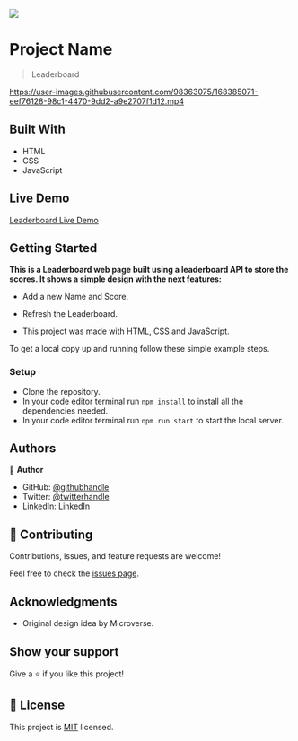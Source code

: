 ![](https://img.shields.io/badge/Microverse-blueviolet)

# Project Name

> Leaderboard

https://user-images.githubusercontent.com/98363075/168385071-eef76128-98c1-4470-9dd2-a9e2707f1d12.mp4

## Built With

- HTML
- CSS
- JavaScript

## Live Demo

[Leaderboard Live Demo](https://santiago220991.github.io/Leaderboard/dist/)

## Getting Started

**This is a Leaderboard web page built using a leaderboard API to store the scores. It shows a simple design with the next features:**

- Add a new Name and Score.

- Refresh the Leaderboard.

- This project was made with HTML, CSS and JavaScript.


To get a local copy up and running follow these simple example steps.


### Setup

- Clone the repository.
- In your code editor terminal run `npm install` to install all the dependencies needed.
- In your code editor terminal run `npm run start` to start the local server.


## Authors

👤 **Author**

- GitHub: [@githubhandle](https://github.com/Santiago220991) 
- Twitter: [@twitterhandle](https://twitter.com/SanCardenas10)
- LinkedIn: [LinkedIn](https://www.linkedin.com/in/santiago-cárdenas-671043160/)


## 🤝 Contributing

Contributions, issues, and feature requests are welcome!

Feel free to check the [issues page](https://github.com/Santiago220991/Leaderboard/issues).

## Acknowledgments

- Original design idea by Microverse.

## Show your support

Give a ⭐️ if you like this project!

## 📝 License

This project is [MIT](./MIT.md) licensed.
